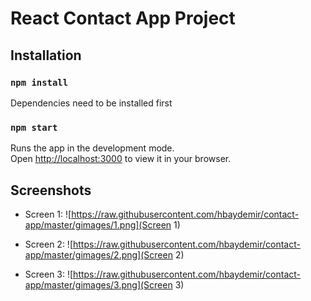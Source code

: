 # React Contact App Project

## Installation

### `npm install`
Dependencies need to be installed first

### `npm start`
Runs the app in the development mode.\
Open [http://localhost:3000](http://localhost:3000) to view it in your browser.




## Screenshots

* Screen 1:
![https://raw.githubusercontent.com/hbaydemir/contact-app/master/gimages/1.png](Screen 1)

* Screen 2:
![https://raw.githubusercontent.com/hbaydemir/contact-app/master/gimages/2.png](Screen 2)

* Screen 3:
![https://raw.githubusercontent.com/hbaydemir/contact-app/master/gimages/3.png](Screen 3)